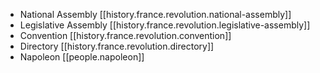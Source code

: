 
- National Assembly [[history.france.revolution.national-assembly]]
- Legislative Assembly [[history.france.revolution.legislative-assembly]]
- Convention [[history.france.revolution.convention]]
- Directory [[history.france.revolution.directory]]
- Napoleon [[people.napoleon]]
